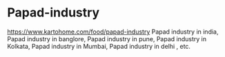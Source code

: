 # Papad-industry
https://www.kartohome.com/food/papad-industry Papad industry in india, Papad industry in banglore, Papad industry in pune, Papad industry in Kolkata, Papad industry in Mumbai, Papad industry in delhi , etc.
